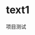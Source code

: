 # text1
项目测试
<!doctype html>
<html lang="en">
<head>
	<meta charset="UTF-8">
	<title>Document</title>
	<style type="text/css">
.nav{width: 300px;height: 100px;border: 1px solid red;margin: 50px auto;}
.op{display:block;}
